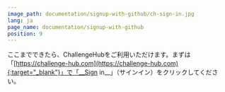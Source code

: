 ```yaml
---
image_path: documentation/signup-with-github/ch-sign-in.jpg
lang: ja
page_name: documentation/signup-with-github
position: 9
---
```


ここまでできたら、ChallengeHubをご利用いただけます。まずは「[https://challenge-hub.com](https://challenge-hub.com){:target="_blank"}」で「__Sign in__」（サインイン）をクリックしてください。
